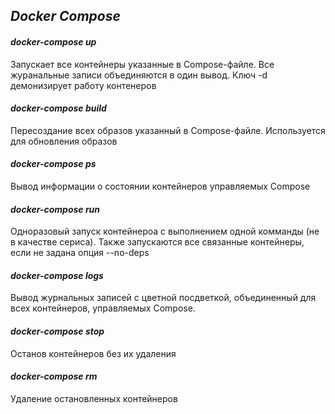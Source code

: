 ## _Docker Compose_
#### _docker-compose up_    
Запускает все контейнеры указанные в Compose-файле. Все журанальные записи объединяются в один вывод.
Ключ -d  демонизирует работу контенеров
#### _docker-compose build_      
Пересоздание всех образов указанный в  Compose-файле. Используется для обновления образов
#### _docker-compose ps_      
Вывод информации о состоянии контейнеров управляемых Compose
#### _docker-compose run_   
Одноразовый запуск контейнероа с выполнением одной комманды (не в качестве сериса). Также запускаются все связанные контейнеры, если не задана опция --no-deps
#### _docker-compose logs_   
Вывод журнальных записей с цветной посдветкой, объединенный для  всех контейнеров, управляемых Compose.
#### _docker-compose stop_   
Останов контейнеров без их удаления
#### _docker-compose rm_   
Удаление остановленных контейнеров
